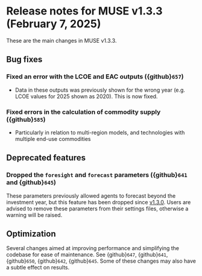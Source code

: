 # Release notes for MUSE v1.3.3 (February 7, 2025)

These are the main changes in MUSE v1.3.3.

## Bug fixes

### Fixed an error with the LCOE and EAC outputs ({github}`657`)

- Data in these outputs was previously shown for the wrong year (e.g. LCOE values for 2025 shown as 2020). This is now fixed.

### Fixed errors in the calculation of commodity supply ({github}`585`)

- Particularly in relation to multi-region models, and technologies with multiple end-use commodities

## Deprecated features

### Dropped the `foresight` and `forecast` parameters ({github}`641` and {github}`645`)

These parameters previously allowed agents to forecast beyond the investment year, but this feature has been dropped since [v1.3.0](https://muse-os.readthedocs.io/en/latest/release-notes/v1.3.0.html#agent-forecasting-beyond-the-time-interval). Users are advised to remove these parameters from their settings files, otherwise a warning will be raised.

## Optimization

Several changes aimed at improving performance and simplifying the codebase for ease of maintenance. See {github}`647`, {github}`641`, {github}`650`, {github}`642`, {github}`645`. Some of these changes may also have a subtle effect on results.
